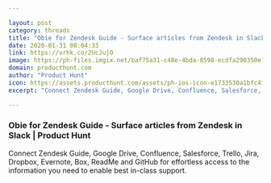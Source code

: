 ```yaml
---

layout: post
category: threads
title: "Obie for Zendesk Guide - Surface articles from Zendesk in Slack"
date: 2020-01-31 08:04:33
link: https://vrhk.co/2UcJujO
image: https://ph-files.imgix.net/baf75a31-c48e-4bda-8598-ecdfa290350e?auto=format&fit=crop&h=512&w=1024
domain: producthunt.com
author: "Product Hunt"
icon: https://assets.producthunt.com/assets/ph-ios-icon-e1733530a1bfc41080db8161823f1ef262cdbbc933800c0a2a706f70eb9c277a.png
excerpt: "Connect Zendesk Guide, Google Drive, Confluence, Salesforce, Trello, Jira, Dropbox, Evernote, Box, ReadMe and GitHub for effortless access to the information you need to enable best in-class support."

---
```


### Obie for Zendesk Guide - Surface articles from Zendesk in Slack | Product Hunt

Connect Zendesk Guide, Google Drive, Confluence, Salesforce, Trello, Jira, Dropbox, Evernote, Box, ReadMe and GitHub for effortless access to the information you need to enable best in-class support.